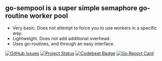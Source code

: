 ## go-sempool is a super simple semaphore go-routine worker pool

- Very basic. Does not attempt to force you to use workers in a specific way.
- Lightweight. Does not add additional overhead.
- Uses go-routines, and through an easy interface.

[![GitHub Issues](https://img.shields.io/github/issues/Liamraystanley/go-sempool.svg)](https://github.com/Liamraystanley/go-sempool/issues)
[![Project Status](https://img.shields.io/badge/status-alpha-red.svg)](https://github.com/Liamraystanley/go-sempool/commits/master)
[![Codebeat Badge](https://codebeat.co/badges/4653f785-83ec-4b21-bf0c-b519b20c89d6)](https://codebeat.co/projects/github-com-liamraystanley-go-sempool)
[![Go Report Card](https://goreportcard.com/badge/github.com/Liamraystanley/go-sempool)](https://goreportcard.com/report/github.com/Liamraystanley/marill)